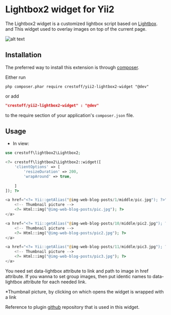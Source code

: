 Lightbox2 widget for Yii2
=========================
The Lightbox2 widget is a customized lightbox script based on [Lightbox](https://lokeshdhakar.com/projects/lightbox2/). and 
This widget used to overlay images on top of the current page. 

![alt text](https://github.com/crestoff/github-images/blob/master/pic1.png "Description goes here")

Installation
------------
The preferred way to install this extension is through [composer](http://getcomposer.org/download/).

Either run

```
php composer.phar require crestoff/yii2-lightbox2-widget "@dev"
```

or add

```json
"crestoff/yii2-lightbox2-widget" : "@dev"
```

to the require section of your application's `composer.json` file.

Usage
-----
* In view:

```php
use crestoff\lightbox2\Lightbox2;

<?= crestoff\lightbox2\Lightbox2::widget([
    'clientOptions' => [
        'resizeDuration' => 200,
        'wrapAround' => true,
        
    ]
]); ?>

<a href="<?= Yii::getAlias("@img-web-blog-posts/1/middle/pic.jpg"); ?>" data-lightbox="roadtrip" data-title="some title" data-alt="some alt">
    <!-- Thumbnail picture -->
    <?= Html::img("@img-web-blog-posts/pic.jpg"); ?>
</a>

<a href="<?= Yii::getAlias("@img-web-blog-posts/10/middle/pic2.jpg"); ?>" data-lightbox="roadtrip">
    <!-- Thumbnail picture -->
    <?= Html::img("@img-web-blog-posts/pic2.jpg"); ?>
</a>

<a href="<?= Yii::getAlias("@img-web-blog-posts/11/middle/pic3.jpg"); ?>" data-lightbox="roadtrip">
    <!-- Thumbnail picture -->
    <?= Html::img("@img-web-blog-posts/pic3.jpg"); ?>
</a>

```
You need set data-lightbox attribute to link and path to image in href attribute. If you wanna 
to set group images, then put identic names to data-lightbox attribute for each needed link. 

*Thumbnail picture, by clicking on which opens the widget is wrapped with a link
 


Reference to plugin [github](https://github.com/lokesh/lightbox2/) repository that is used in this widget.
